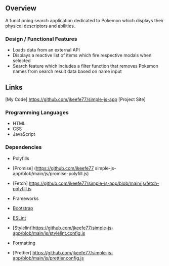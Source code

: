 ## Overview

A functioning search application dedicated to Pokemon which displays their physical descriptors and abilities.

### Design / Functional Features

-   Loads data from an external API
-   Displays a reactive list of items which fire respective modals when selected
-   Search feature which includes a filter function that removes Pokemon names from search result data based on name input

## Links

[My Code] https://github.com/jkeefe77/simple-js-app
[Project Site]

### Programming Languages

-   HTML
-   CSS
-   JavaScript

### Dependencies

-   Polyfills
-   [Promise] (https://github.com/jkeefe77 simple-js-app/blob/main/js/promise-polyfill.js)
-   [Fetch] https://github.com/jkeefe77/simple-js-app/blob/main/js/fetch-polyfill.js

-   Frameworks
-   [Bootstrap](https://getbootstrap.com/)
-   [ESLint](https://eslint.org/docs/latest/)
-   [Stylelint]https://github.com/jkeefe77/simple-js-app/blob/main/js/stylelint.config.js

-   Formatting
-   [Prettier] https://github.com/jkeefe77/simple-js-app/blob/main/js/prettier.config.js
